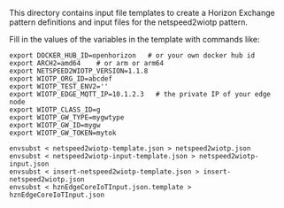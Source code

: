 This directory contains input file templates to create a Horizon Exchange pattern definitions and input files for the netspeed2wiotp pattern.

Fill in the values of the variables in the template with commands like:

```
export DOCKER_HUB_ID=openhorizon   # or your own docker hub id
export ARCH2=amd64    # or arm or arm64
export NETSPEED2WIOTP_VERSION=1.1.8
export WIOTP_ORG_ID=abcdef
export WIOTP_TEST_ENV2=''
export WIOTP_EDGE_MQTT_IP=10.1.2.3   # the private IP of your edge node
export WIOTP_CLASS_ID=g
export WIOTP_GW_TYPE=mygwtype
export WIOTP_GW_ID=mygw
export WIOTP_GW_TOKEN=mytok

envsubst < netspeed2wiotp-template.json > netspeed2wiotp.json
envsubst < netspeed2wiotp-input-template.json > netspeed2wiotp-input.json
envsubst < insert-netspeed2wiotp-template.json > insert-netspeed2wiotp.json
envsubst < hznEdgeCoreIoTInput.json.template > hznEdgeCoreIoTInput.json
```
